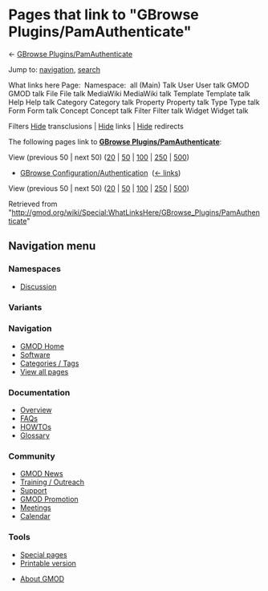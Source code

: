 <div id="mw-page-base" class="noprint">

</div>

<div id="mw-head-base" class="noprint">

</div>

<div id="content" class="mw-body" role="main">

<span id="top"></span>

<div id="mw-js-message" style="display:none;">

</div>



# <span dir="auto">Pages that link to "GBrowse Plugins/PamAuthenticate"</span>

<div id="bodyContent">

<div id="contentSub">

← [GBrowse
Plugins/PamAuthenticate](/wiki/GBrowse_Plugins/PamAuthenticate "GBrowse Plugins/PamAuthenticate")

</div>

<div id="jump-to-nav" class="mw-jump">

Jump to: [navigation](#mw-navigation), [search](#p-search)

</div>

<div id="mw-content-text">

What links here Page:  Namespace:  all (Main) Talk User User talk GMOD
GMOD talk File File talk MediaWiki MediaWiki talk Template Template talk
Help Help talk Category Category talk Property Property talk Type Type
talk Form Form talk Concept Concept talk Filter Filter talk Widget
Widget talk

Filters
[Hide](/mediawiki/index.php?title=Special:WhatLinksHere/GBrowse_Plugins/PamAuthenticate&hidetrans=1 "Special:WhatLinksHere/GBrowse Plugins/PamAuthenticate")
transclusions \|
[Hide](/mediawiki/index.php?title=Special:WhatLinksHere/GBrowse_Plugins/PamAuthenticate&hidelinks=1 "Special:WhatLinksHere/GBrowse Plugins/PamAuthenticate")
links \|
[Hide](/mediawiki/index.php?title=Special:WhatLinksHere/GBrowse_Plugins/PamAuthenticate&hideredirs=1 "Special:WhatLinksHere/GBrowse Plugins/PamAuthenticate")
redirects

The following pages link to **[GBrowse
Plugins/PamAuthenticate](/wiki/GBrowse_Plugins/PamAuthenticate "GBrowse Plugins/PamAuthenticate")**:

View (previous 50 \| next 50)
([20](/mediawiki/index.php?title=Special:WhatLinksHere/GBrowse_Plugins/PamAuthenticate&limit=20 "Special:WhatLinksHere/GBrowse Plugins/PamAuthenticate")
\|
[50](/mediawiki/index.php?title=Special:WhatLinksHere/GBrowse_Plugins/PamAuthenticate&limit=50 "Special:WhatLinksHere/GBrowse Plugins/PamAuthenticate")
\|
[100](/mediawiki/index.php?title=Special:WhatLinksHere/GBrowse_Plugins/PamAuthenticate&limit=100 "Special:WhatLinksHere/GBrowse Plugins/PamAuthenticate")
\|
[250](/mediawiki/index.php?title=Special:WhatLinksHere/GBrowse_Plugins/PamAuthenticate&limit=250 "Special:WhatLinksHere/GBrowse Plugins/PamAuthenticate")
\|
[500](/mediawiki/index.php?title=Special:WhatLinksHere/GBrowse_Plugins/PamAuthenticate&limit=500 "Special:WhatLinksHere/GBrowse Plugins/PamAuthenticate"))

- [GBrowse
  Configuration/Authentication](/wiki/GBrowse_Configuration/Authentication "GBrowse Configuration/Authentication")
  ‎ <span class="mw-whatlinkshere-tools">([←
  links](/mediawiki/index.php?title=Special:WhatLinksHere&target=GBrowse+Configuration%2FAuthentication "Special:WhatLinksHere"))</span>

View (previous 50 \| next 50)
([20](/mediawiki/index.php?title=Special:WhatLinksHere/GBrowse_Plugins/PamAuthenticate&limit=20 "Special:WhatLinksHere/GBrowse Plugins/PamAuthenticate")
\|
[50](/mediawiki/index.php?title=Special:WhatLinksHere/GBrowse_Plugins/PamAuthenticate&limit=50 "Special:WhatLinksHere/GBrowse Plugins/PamAuthenticate")
\|
[100](/mediawiki/index.php?title=Special:WhatLinksHere/GBrowse_Plugins/PamAuthenticate&limit=100 "Special:WhatLinksHere/GBrowse Plugins/PamAuthenticate")
\|
[250](/mediawiki/index.php?title=Special:WhatLinksHere/GBrowse_Plugins/PamAuthenticate&limit=250 "Special:WhatLinksHere/GBrowse Plugins/PamAuthenticate")
\|
[500](/mediawiki/index.php?title=Special:WhatLinksHere/GBrowse_Plugins/PamAuthenticate&limit=500 "Special:WhatLinksHere/GBrowse Plugins/PamAuthenticate"))

</div>

<div class="printfooter">

Retrieved from
"<http://gmod.org/wiki/Special:WhatLinksHere/GBrowse_Plugins/PamAuthenticate>"

</div>

<div id="catlinks" class="catlinks catlinks-allhidden">

</div>

<div class="visualClear">

</div>

</div>

</div>

<div id="mw-navigation">

## Navigation menu

<div id="mw-head">



<div id="left-navigation">

<div id="p-namespaces" class="vectorTabs" role="navigation"
aria-labelledby="p-namespaces-label">

### Namespaces


- <span id="ca-talk"><a
  href="/mediawiki/index.php?title=Talk:GBrowse_Plugins/PamAuthenticate&amp;action=edit&amp;redlink=1"
  accesskey="t"
  title="Discussion about the content page [t]">Discussion</a></span>

</div>

<div id="p-variants" class="vectorMenu emptyPortlet" role="navigation"
aria-labelledby="p-variants-label">

### 

### Variants[](#)

<div class="menu">

</div>

</div>

</div>





</div>

</div>

</div>

<div id="mw-panel">

<div id="p-logo" role="banner">

<a href="/wiki/Main_Page"
style="background-image: url(http://gmod.org/images/GMOD-cogs.png);"
title="Visit the main page"></a>

</div>

<div id="p-Navigation" class="portal" role="navigation"
aria-labelledby="p-Navigation-label">

### Navigation

<div class="body">

- <span id="n-GMOD-Home">[GMOD Home](/wiki/Main_Page)</span>
- <span id="n-Software">[Software](/wiki/GMOD_Components)</span>
- <span id="n-Categories-.2F-Tags">[Categories /
  Tags](/wiki/Categories)</span>
- <span id="n-View-all-pages">[View all
  pages](/wiki/Special:AllPages)</span>

</div>

</div>

<div id="p-Documentation" class="portal" role="navigation"
aria-labelledby="p-Documentation-label">

### Documentation

<div class="body">

- <span id="n-Overview">[Overview](/wiki/Overview)</span>
- <span id="n-FAQs">[FAQs](/wiki/Category:FAQ)</span>
- <span id="n-HOWTOs">[HOWTOs](/wiki/Category:HOWTO)</span>
- <span id="n-Glossary">[Glossary](/wiki/Glossary)</span>

</div>

</div>

<div id="p-Community" class="portal" role="navigation"
aria-labelledby="p-Community-label">

### Community

<div class="body">

- <span id="n-GMOD-News">[GMOD News](/wiki/GMOD_News)</span>
- <span id="n-Training-.2F-Outreach">[Training /
  Outreach](/wiki/Training_and_Outreach)</span>
- <span id="n-Support">[Support](/wiki/Support)</span>
- <span id="n-GMOD-Promotion">[GMOD
  Promotion](/wiki/GMOD_Promotion)</span>
- <span id="n-Meetings">[Meetings](/wiki/Meetings)</span>
- <span id="n-Calendar">[Calendar](/wiki/Calendar)</span>

</div>

</div>

<div id="p-tb" class="portal" role="navigation"
aria-labelledby="p-tb-label">

### Tools

<div class="body">

- <span id="t-specialpages"><a href="/wiki/Special:SpecialPages" accesskey="q"
  title="A list of all special pages [q]">Special pages</a></span>
- <span id="t-print"><a
  href="/mediawiki/index.php?title=Special:WhatLinksHere/GBrowse_Plugins/PamAuthenticate&amp;printable=yes"
  rel="alternate" accesskey="p"
  title="Printable version of this page [p]">Printable version</a></span>

</div>

</div>

</div>

</div>

<div id="footer" role="contentinfo">

- <span id="footer-places-about">[About
  GMOD](/wiki/GMOD:About "GMOD:About")</span>

<!-- -->






</div>

